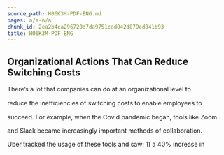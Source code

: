 ```yaml
---
source_path: H06K3M-PDF-ENG.md
pages: n/a-n/a
chunk_id: 2ea2b4ca296720d7da9751cad842d879ed841b93
title: H06K3M-PDF-ENG
---
```

## Organizational Actions That Can Reduce Switching Costs

There’s a lot that companies can do at an organizational level to

reduce the ineﬃciencies of switching costs to enable employees to

succeed. For example, when the Covid pandemic began, tools like Zoom

and Slack became increasingly important methods of collaboration.

Uber tracked the usage of these tools and saw: 1) a 40% increase in
